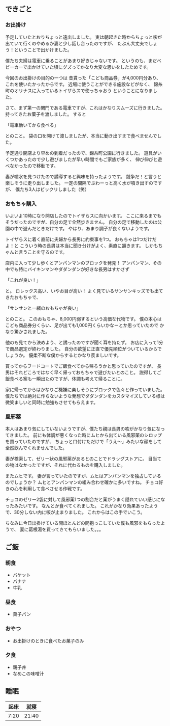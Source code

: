 ## できごと
### お出掛け
予定していたとおりちょっと遠出しました。
実は朝起きた時からちょっと咳が出ていて行くのやめるか妻と少し話し合ったのですが、
たぶん大丈夫でしょう！ということで出かけました。

僕たち夫婦は電車に乗ることがあまり好きじゃないです。
というのも、まだベビーカーで出かけていた頃にグズってかなり大変な思いをしたためです。

今回のお出掛けの目的の一つは
昔貰った「こども商品券」が4,000円分あり、これを使いたかったからです。
近場に使うことができる施設などがなく、
錦糸町のオリナスに入っているトイザらスで使っちゃおう
ということになりました。

さて、まず第一の関門である電車ですが、これはかなりスムーズに行きました。
持ってきたお菓子を渡しました。
すると

「電車動いてから食べる」

とのこと。
袋の口を開けて渡しましたが、本当に動き出すまで食べませんでした。

予定通り開店より早めの到着だったので、錦糸町公園に行きました。
遊具がいくつかあったので少し遊びましたが早い時間でもご家族が多く、
伸び伸びと遊べなかったので移動です。

妻が噴水を見つけたので誘導すると興味を持ったようです。
競争だ！と言うと楽しそうに走り出しました。
一定の間隔でぶわーっと高く水が噴き出すのですが、
僕たち3人はビックリしました（笑）

### おもちゃ購入
いよいよ10時になり開店したのでトイザらスに向かいます。
ここに来るまでもそうだったのですが、自分の足で全然歩きません。
自分の足で移動したのは公園の中で遊んだときだけです。
やはり、あまり調子が良くないようです。

トイザらスに着く直前に夫婦から長男に約束事を1つ。
おもちゃは1つだけだよ！と
こういう時の長男は本当に聞き分けがよく、素直に頷きます。
しかもちゃんと言うことを守るのです。

店内に入って少し歩くとアンパンマンのブロックを発見！
アンパンマン、その中でも特にバイキンマンやダダンダンが好きな長男はすかさず

「これが良い！」

と。
ロレックス高い、いやお目が高い！
よく見ているサンサンキッズでも出てきたおもちゃで、

「サンサンと一緒のおもちゃが良い」

とのこと。
このおもちゃ、8,000円弱するという高価な代物です。
僕の本心はこども商品券分くらい、足が出ても1,000円くらいかなーとか思っていたので
かなり驚かされました。

他のも見てから決めよう、と誘ったのですが聞く耳を持たず。
お店に入って1分で商品選定が終わりました。
自分の欲望に正直で優先順位がついているからでしょうか。
優柔不断な僕からするとかなり羨ましいです。

買ってからフードコートでご飯食べてから帰ろうかと思っていたのですが、
長男はそれどころではなく早く帰っておもちゃで遊びたいとのこと。
説得してご飯食べる案も一瞬出たのですが、体調も考えて帰ることに。

家に帰ってからはかなりご機嫌に楽しそうにブロックで色々と作っていました。
僕たちでは絶対に作らないような発想でダダンダンをカスタマイズしている様は
微笑ましいと同時に勉強もさせてもらえます。

### 風邪薬
本人はあまり気にしていないようですが、僕たち親は長男の咳がかなり気になってきました。
前にも体調が悪くなった時にムヒから出ている風邪薬のシロップを買っていたのですが、
ちょっと口付けただけで「うえ～」みたいな顔をして全然飲んでくれませんでした。

妻が検索して、ゼリー状の風邪薬があるとのことでドラッグストアに。
目当ての物はなかったですが、それに代わるものを購入しました。

またムヒです。
妻が言っていたのですが、ムヒはアンパンマンを独占しているのでしょうか？
ムヒとアンパンマンの組み合わせ確かに多いですね。
チョコ好きの心を利用して食べさせる作戦です。

チョコのゼリー2袋に対して風邪薬1つの割合だと薬がうまく隠れていい感じになったみたいです。
なんとか食べてくれました。
これがかなり効果あったようで、30分しない内に咳が止まりました。
これからはこの手でいこう。

ちなみに今日出掛けている間ほとんどの間抱っこしていた僕も風邪をもらったようで、
妻に葛根湯を買ってきてもらいました。。。

## ご飯

### 朝食
- バケット
- バナナ
- 牛乳

### 昼食
- 菓子パン

### おやつ
- お出掛けのときに食べたお菓子のみ

### 夕食
- 親子丼
- なめこの味噌汁

## 睡眠
|起床|就寝|
|-|-|
|7:20|21:40|
